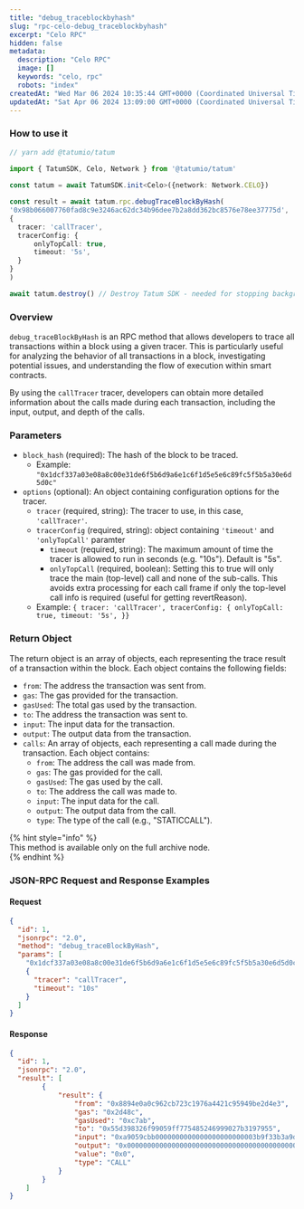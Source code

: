```yaml
---
title: "debug_traceblockbyhash"
slug: "rpc-celo-debug_traceblockbyhash"
excerpt: "Celo RPC"
hidden: false
metadata: 
  description: "Celo RPC"
  image: []
  keywords: "celo, rpc"
  robots: "index"
createdAt: "Wed Mar 06 2024 10:35:44 GMT+0000 (Coordinated Universal Time)"
updatedAt: "Sat Apr 06 2024 13:09:00 GMT+0000 (Coordinated Universal Time)"
---
```




### How to use it



```typescript
// yarn add @tatumio/tatum

import { TatumSDK, Celo, Network } from '@tatumio/tatum'
  
const tatum = await TatumSDK.init<Celo>({network: Network.CELO})

const result = await tatum.rpc.debugTraceBlockByHash(
'0x98b066007760fad8c9e3246ac62dc34b96dee7b2a8dd362bc8576e78ee37775d',
{
  tracer: 'callTracer',
  tracerConfig: {
      onlyTopCall: true,
      timeout: '5s',
  }
}
)

await tatum.destroy() // Destroy Tatum SDK - needed for stopping background jobs
```



### Overview

`debug_traceBlockByHash` is an RPC method that allows developers to trace all transactions within a block using a given tracer. This is particularly useful for analyzing the behavior of all transactions in a block, investigating potential issues, and understanding the flow of execution within smart contracts.

By using the `callTracer` tracer, developers can obtain more detailed information about the calls made during each transaction, including the input, output, and depth of the calls.

### Parameters

- `block_hash` (required): The hash of the block to be traced.
  - Example: `"0x1dcf337a03e08a8c00e31de6f5b6d9a6e1c6f1d5e5e6c89fc5f5b5a30e6d5d0c"`
- `options` (optional): An object containing configuration options for the tracer.
  - `tracer` (required, string): The tracer to use, in this case, `'callTracer'`.
  - `tracerConfig` (required, string): object containing `'timeout'` and `'onlyTopCall'` paramter
    - `timeout` (required, string): The maximum amount of time the tracer is allowed to run in seconds (e.g. "10s"). Default is "5s".
    - `onlyTopCall` (required, boolean): Setting this to true will only trace the main (top-level) call and none of the sub-calls. This avoids extra processing for each call frame if only the top-level call info is required (useful for getting revertReason).
  - Example: `{ tracer: 'callTracer', tracerConfig: { onlyTopCall: true, timeout: '5s', }}`

### Return Object

The return object is an array of objects, each representing the trace result of a transaction within the block. Each object contains the following fields:

- `from`: The address the transaction was sent from.
- `gas`: The gas provided for the transaction.
- `gasUsed`: The total gas used by the transaction.
- `to`: The address the transaction was sent to.
- `input`: The input data for the transaction.
- `output`: The output data from the transaction.
- `calls`: An array of objects, each representing a call made during the transaction. Each object contains:
  - `from`: The address the call was made from.
  - `gas`: The gas provided for the call.
  - `gasUsed`: The gas used by the call.
  - `to`: The address the call was made to.
  - `input`: The input data for the call.
  - `output`: The output data from the call.
  - `type`: The type of the call (e.g., "STATICCALL").

{% hint style="info" %}  
This method is available only on the full archive node.  
{% endhint %}

### JSON-RPC Request and Response Examples

#### Request

```json
{
  "id": 1,
  "jsonrpc": "2.0",
  "method": "debug_traceBlockByHash",
  "params": [
    "0x1dcf337a03e08a8c00e31de6f5b6d9a6e1c6f1d5e5e6c89fc5f5b5a30e6d5d0c",
    {
      "tracer": "callTracer",
      "timeout": "10s"
    }
  ]
}

```

#### Response

```json
{
  "id": 1,
  "jsonrpc": "2.0",
  "result": [
        {
            "result": {
                "from": "0x8894e0a0c962cb723c1976a4421c95949be2d4e3",
                "gas": "0x2d48c",
                "gasUsed": "0xc7ab",
                "to": "0x55d398326f99059ff775485246999027b3197955",
                "input": "0xa9059cbb0000000000000000000000003b9f33b3a9d382fa60283c555bde8f78855957be00000000000000000000000000000000000000000000000d4e7f4f79da7c0000",
                "output": "0x0000000000000000000000000000000000000000000000000000000000000001",
                "value": "0x0",
                "type": "CALL"
            }
        }
    ]
}

```
